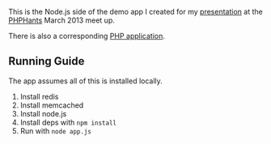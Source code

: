 This is the Node.js side of the demo app I created for my [presentation](http://www.slideshare.net/leeboynton/integrating-nodejs-with-php-march-2013-1) at the [PHPHants](http://www.phphants.co.uk/) March 2013 meet up.

There is also a corresponding [PHP application](https://github.com/lboynton/phphants-march-php).

Running Guide
---
The app assumes all of this is installed locally.

1. Install redis
2. Install memcached
3. Install node.js
4. Install deps with `npm install`
5. Run with `node app.js`
